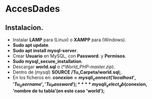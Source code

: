 # AccesDades
## Instalacion.
- Instalar **LAMP** para (Linux)  o **XAMPP** para (Windows).
- **Sudo apt update**.
- **Sudo apt install mysql-server**.
- Crear **Usuario** en MySQL, con **Password**. y **Permisos**.
- **Sudo mysql_secure_installation**.
- Descargar **world.sql** o (**World_PHP-master.zip*).
- Dentro de (mysql) **SOURCE /Tu_Carpeta/world.sql;**.
- En los ficheros en: **$conexion = mysqli_connect('localhost','Tu_Username','Tu_Password');**
	**mysqli_select_db($conexion, 'nombre de tu tabla'(en este caso 'world');**
